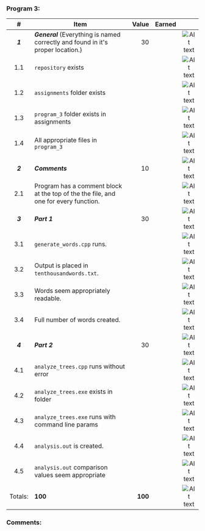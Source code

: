 ### Program 3:
|    #    | Item                                                                                |   Value | Earned |                |
|:-------:|-------------------------------------------------------------------------------------|--------:|-------:|:--------------:|
| ***1*** | ***General*** (Everything is named correctly and found in it's proper location.)    |      30 |        | ![Alt text][1] |
|   1.1   | `repository`  exists                                                                |         |        | ![Alt text][1] |
|   1.2   | `assignments` folder exists                                                         |         |        | ![Alt text][1] |
|   1.3   | `program_3` folder exists in assignments                                            |         |        | ![Alt text][1] |
|   1.4   | All appropriate files in `program_3`                                                |         |        | ![Alt text][1] |
| ***2*** | ***Comments***                                                                      |      10 |        | ![Alt text][1] |
|   2.1   | Program has a comment block at the top of the the file, and one for every function. |         |        | ![Alt text][1] |
| ***3*** | ***Part 1***                                                                        |      30 |        | ![Alt text][1] |
|   3.1   | `generate_words.cpp` runs.                                                          |         |        | ![Alt text][1] |
|   3.2   | Output is placed in `tenthousandwords.txt`.                                         |         |        | ![Alt text][1] |
|   3.3   | Words seem appropriately readable.                                                  |         |        | ![Alt text][1] |
|   3.4   | Full number of words created.                                                       |         |        | ![Alt text][1] |
| ***4*** | ***Part 2***                                                                        |      30 |        | ![Alt text][1] |
|   4.1   | `analyze_trees.cpp` runs without error                                              |         |        | ![Alt text][1] |
|   4.2   | `analyze_trees.exe` exists in folder                                                |         |        | ![Alt text][1] |
|   4.3   | `analyze_trees.exe` runs with command line params                                   |         |        | ![Alt text][1] |
|   4.4   | `analysis.out` is created.                                                          |         |        | ![Alt text][1] |
|   4.5   | `analysis.out` comparison values seem appropriate                                   |         |        | ![Alt text][1] |
| Totals: | **100**                                                                             | **100** |        | ![Alt text][1] |

### Comments:
```

```

[1]: https://d3vv6lp55qjaqc.cloudfront.net/items/3E231i211n2E042B1U3K/right.png  "Correct"
[2]: https://d3vv6lp55qjaqc.cloudfront.net/items/2X473C1Q1F2x3S1E4231/wrong.gif  "Incorrect"
[3]: https://d3vv6lp55qjaqc.cloudfront.net/items/1A0d2Q1J1N1u0C3g0C1s/null.gif  "Errors"
